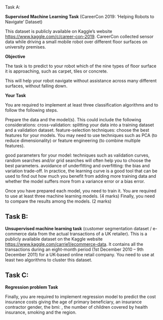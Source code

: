 
 Task A:

__Supervised Machine Learning Task__ (CareerCon 2019: ‘Helping Robots to Navigate’ Dataset)

 This dataset is publicly available on Kaggle’s website https://www.kaggle.com/c/career-con-2019. CareerCon collected sensor data while driving a small mobile robot over different floor surfaces on university premises.



__Objective__


The task is to predict to your robot which of the nine types of floor surface it is approaching, such as carpet, tiles or concrete.

This will help your robot navigate without assistance across many different surfaces, without falling down.


__Your Task__

You are required to implement at least three classification algorithms and to follow the following steps.

 
Prepare the data and the model(s). This could include the following considerations:
cross-validation: splitting your data into a training dataset and a validation dataset.
feature-selection techniques: choose the best features for your models. You may need to use techniques such as PCA (to reduce dimensionality) or feature engineering (to combine multiple features).

good parameters for your model: techniques such as validation curves, random searches and/or grid searches will often help you to choose the best parameters.
avoidance of underfitting and overfitting: the bias and variation trade-off. In practice, the learning curve is a good tool that can be used to find out how much you benefit from adding more training data and whether the model suffers more from a variance error or a bias error. 
 

Once you have prepared each model, you need to train it. You are required to use at least three machine learning models. (4 marks)
Finally, you need to compare the results among the models. (2 marks)



 

## Task B:

__Unsupervised machine learning task__ (customer segmentation dataset / e-commerce data from the actual transactions of a UK retailer). This is a publicly available dataset on the Kaggle website https://www.kaggle.com/carrie1/ecommerce-data. It contains all the transactions during an eight-month period (1st December 2010 – 9th December 2011) for a UK-based online retail company. You need to use at least two algorithms to cluster this dataset.

 

## Task C: 

__Regression problem Task__

Finally, you are required to implement regression model to predict the cost insurance costs giving the age of primary beneficiary, an insurance contractor gender, the bmi: , the number of children covered by health insurance, smoking and the region.

